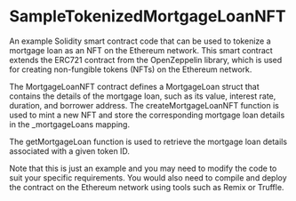 # SampleTokenizedMortgageLoanNFT
An example Solidity smart contract code that can be used to tokenize a mortgage loan as an NFT on the Ethereum network.
This smart contract extends the ERC721 contract from the OpenZeppelin library, which is used for creating non-fungible tokens (NFTs) on the Ethereum network.

The MortgageLoanNFT contract defines a MortgageLoan struct that contains the details of the mortgage loan, such as its value, interest rate, duration, and borrower address. The createMortgageLoanNFT function is used to mint a new NFT and store the corresponding mortgage loan details in the _mortgageLoans mapping.

The getMortgageLoan function is used to retrieve the mortgage loan details associated with a given token ID.

Note that this is just an example and you may need to modify the code to suit your specific requirements. You would also need to compile and deploy the contract on the Ethereum network using tools such as Remix or Truffle.
